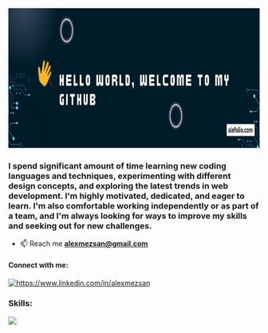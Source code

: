 
<img src="./assets/bgimage.png" alt="Background Image" width="100%" height="280px">
<h3 align="left">I spend significant amount of time learning new coding languages and techniques, experimenting with different design concepts, and exploring the latest trends in web development. I'm highly motivated, dedicated, and eager to learn. I'm also comfortable working independently or as part of a team, and I'm always looking for ways to improve my skills and seeking out for new challenges.</h3>

- 📫 Reach me **alexmezsan@gmail.com**

<h4 align="left">Connect with me:</h4>
<p align="left"><a href="https://www.linkedin.com/in/alexander-m%c3%a9zquita-a9294918a/" target="blank">
 <img  src="https://skillicons.dev/icons?i=linkedin" alt="https://www.linkedin.com/in/alexmezsan" height="50" width="50" /></a></p>
 
 <h3 align="left">Skills:</h3>
 <img src="https://skillicons.dev/icons?i=js,html,css,nextjs,materialui,git,postman,react,redux,firebase,tailwind" />
